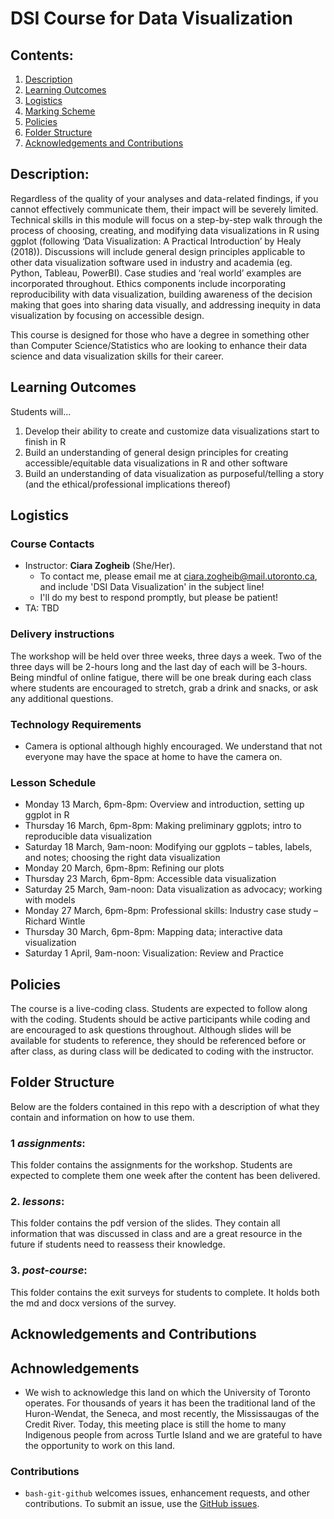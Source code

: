 # DSI Course for Data Visualization

## Contents:
1. [Description](https://github.com/rachaellam/dsi-workshop#description)
2. [Learning Outcomes](https://github.com/rachaellam/dsi-workshop#learning-outcomes)
3. [Logistics](https://github.com/rachaellam/dsi-workshop#logistics)
4. [Marking Scheme](https://github.com/rachaellam/dsi-workshop#marking-scheme)
5. [Policies](https://github.com/rachaellam/dsi-workshop#policies)
6. [Folder Structure](https://github.com/rachaellam/dsi-workshop#folder-structure)
7. [Acknowledgements and Contributions](https://github.com/rachaellam/dsi-workshop#acknowledgements-and-contributions)

## Description:
Regardless of the quality of your analyses and data-related findings, if you cannot effectively communicate them, their impact will be severely limited. Technical skills in this module will focus on a step-by-step walk through the process of choosing, creating, and modifying data visualizations in R using ggplot (following ‘Data Visualization: A Practical Introduction’ by Healy (2018)). Discussions will include general design principles applicable to other data visualization software used in industry and academia (eg. Python, Tableau, PowerBI). Case studies and ‘real world’ examples are incorporated throughout. Ethics components include incorporating reproducibility with data visualization, building awareness of the decision making that goes into sharing data visually, and addressing inequity in data visualization by focusing on accessible design.

This course is designed for those who have a degree in something other than Computer Science/Statistics who are looking to enhance their data science and data visualization skills for their career.

## Learning Outcomes
Students will...
1. Develop their ability to create and customize data visualizations start to finish in R
2. Build an understanding of general design principles for creating accessible/equitable data visualizations in R and other software
3. Build an understanding of data visualization as purposeful/telling a story (and the ethical/professional implications thereof)


## Logistics

### Course Contacts
* Instructor: **Ciara Zogheib** (She/Her).
  * To contact me, please email me at ciara.zogheib@mail.utoronto.ca, and include 'DSI Data Visualization' in the subject line!
  * I'll do my best to respond promptly, but please be patient!
* TA: TBD

### Delivery instructions
The workshop will be held over three weeks, three days a week. Two of the three days will be 2-hours long and the last day of each will be 3-hours. Being mindful of online fatigue, there will be one break during each class where students are encouraged to stretch, grab a drink and snacks, or ask any additional questions.

### Technology Requirements
* Camera is optional although highly encouraged. We understand that not everyone may have the space at home to have the camera on.


### Lesson Schedule
* Monday 13 March, 6pm-8pm: Overview and introduction, setting up ggplot in R
* Thursday 16 March, 6pm-8pm: Making preliminary ggplots; intro to reproducible data visualization
* Saturday 18 March, 9am-noon: Modifying our ggplots – tables, labels, and notes; choosing the right data visualization
* Monday 20 March, 6pm-8pm: Refining our plots
* Thursday 23 March, 6pm-8pm: Accessible data visualization
* Saturday 25 March, 9am-noon: Data visualization as advocacy; working with models
* Monday 27 March, 6pm-8pm: Professional skills: Industry case study – Richard Wintle
* Thursday 30 March, 6pm-8pm: Mapping data; interactive data visualization
* Saturday 1 April, 9am-noon: Visualization: Review and Practice


## Policies
The course is a live-coding class. Students are expected to follow along with the coding. Students should be active participants while coding and are encouraged to ask questions throughout. Although slides will be available for students to reference, they should be referenced before or after class, as during class will be dedicated to coding with the instructor.

## Folder Structure
Below are the folders contained in this repo with a description of what they contain and information on how to use them.

### 1 *assignments*:
This folder contains the assignments for the workshop. Students are expected to complete them one week after the content has been delivered.

### 2. *lessons*:
This folder contains the pdf version of the slides. They contain all information that was discussed in class and are a great resource in the future if students need to reassess their knowledge.

### 3. *post-course*:
This folder contains the exit surveys for students to complete. It holds both the md and docx versions of the survey.

## Acknowledgements and Contributions
## Achnowledgements
* We wish to acknowledge this land on which the University of Toronto operates. For thousands of years it has been the traditional land of the Huron-Wendat, the Seneca, and most recently, the Mississaugas of the Credit River. Today, this meeting place is still the home to many Indigenous people from across Turtle Island and we are grateful to have the opportunity to work on this land.
### Contributions 
* `bash-git-github` welcomes issues, enhancement requests, and other contributions. To submit an issue, use the [GitHub
issues](https://github.com/anjalisilva/bash-git-github/issues).
